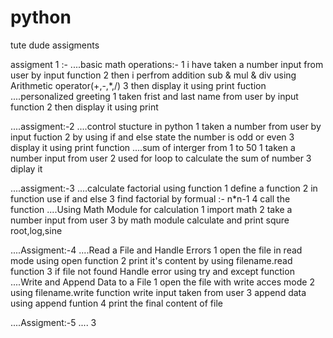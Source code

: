 # python
tute dude assigments


assigment 1 :-
....basic math operations:-
    1 i have taken a number input from user by input function 
    2 then i perfrom addition sub & mul & div using Arithmetic operator(+,-,*,/)
    3 then display it using print fuction 
....personalized greeting 
    1 taken frist and last name from user by input function 
    2 then display it using print

....assigment:-2
....control stucture in python 
    1 taken a number from user by input fuction 
    2 by using if and else state the number is odd or even 
    3 display it using print function
....sum of interger from 1 to 50 
    1 taken a number input from user 
    2 used for loop to calculate the sum of number
    3 diplay it 

....assigment:-3
....calculate factorial using function
    1  define a function 
    2  in function use if and else 
    3  find factorial by formual :- n*n-1
    4  call the function
....Using Math Module for calculation 
    1 import math 
    2 take a number input from user 
    3 by math module calculate and print squre root,log,sine


....Assigment:-4
....Read a File and Handle Errors
    1 open the file in read mode using open function 
    2 print it's content by using filename.read function
    3 if file not found Handle error using try and except function
....Write and Append Data to a File 
    1 open the file with write acces mode 
    2 using filename.write function write input taken from user
    3 append data using append funtion 
    4 print the final content of file 

....Assigment:-5
....
    3 

  

